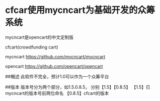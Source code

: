 # cfcar使用mycncart为基础开发的众筹系统
mycncart是opencart的中文定制版

cfcart(crowdfunding cart)

mycncart
https://github.com/mycncart/mycncart

opencart
https://github.com/opencart/opencart

##概述
此软件不完全，预计1.0可以作为一个众筹平台

##版本
版本号分为两个部分，如1.5.0.8.5， 分别【1.5】【0.8.5】
【1.5】已mycncart的版本号前两位命名
【0.8.5】cfcart的版本
